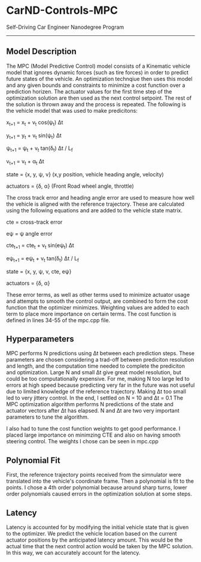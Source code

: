 # CarND-Controls-MPC
Self-Driving Car Engineer Nanodegree Program

---

## Model Description

The MPC (Model Predictive Control) model consists of a Kinematic vehicle model that ignores dynamic forces (such as tire forces) in order to predict future states of the vehicle. An optimization technqiue then uses this model and any given bounds and constraints to minimize a cost function over a prediction horizen. The actuator values for the first time step of the optimization solution are then used as the next control setpoint. The rest of the solution is thrown away and the process is repeated. The following is the vehicle model that was used to make predicitons:

x<sub>​t+1</sub> = x<sub>t</sub> + v<sub>t</sub> cos(ψ<sub>t</sub>) Δt

y<sub>​t+1</sub> = y<sub>t</sub> + v<sub>t</sub> sin(ψ<sub>t</sub>) Δt

ψ<sub>​t+1</sub> = ψ<sub>t</sub> + v<sub>t</sub> tan(δ<sub>t</sub>) Δt / L<sub>f</sub>

v<sub>​t+1</sub> = v<sub>t</sub> + α<sub>t</sub> Δt

state = {x, y, ψ, v} (x,y position, vehicle heading angle, velocity)

actuators = {δ, α} (Front Road wheel angle, throttle)

The cross track error and heading angle error are used to measure how well the vehicle is aligned with the reference trajectory. These are calculated using the following equations and are added to the vehicle state matrix.

cte = cross-track error

eψ = ψ angle error

cte<sub>​t+1</sub> = cte<sub>t</sub> + v<sub>t</sub> sin(eψ<sub>t</sub>) Δt

eψ<sub>​t+1</sub> = eψ<sub>t</sub> + v<sub>t</sub> tan(δ<sub>t</sub>) Δt / L<sub>f</sub>

state = {x, y, ψ, v, cte, eψ}

actuators = {δ, α}

These error terms, as well as other terms used to minimize actuator usage and attempts to smooth the control output, are combined to form the cost function that the optimizer minimizes. Weighting values are added to each term to place more importance on certain terms. The cost function is defined in lines 34-55 of the mpc.cpp file. 

## Hyperparameters
MPC performs N predictions using Δt between each prediction steps. These parameters are chosen considering a trad-off between prediciton resolution and length, and the computation time needed to complete the prediciton and optimization. Large N and small Δt give great model resolution, but could be too computationally expensive. For me, making N too large led to errors at high speed because predicting very far in the future was not useful due to limited knowledge of the reference trajectory. Making Δt too small led to very jittery control. In the end, I settled on N = 10 and Δt = 0.1
The MPC optimization algorithm performs N predictions of the state and actuator vectors after Δt has elapsed. N and Δt are two very important parameters to tune the algorithm.

I also had to tune the cost function weights to get good performance. I placed large importance on minimzing CTE and also on having smooth steering control. The weights I chose can be seen in mpc.cpp

## Polynomial Fit
First, the reference trajectory points received from the simnulator were translated into the vehicle's coordinate frame. Then a polynomial is fit to the points. I chose a 4th order polynomial because around sharp turns, lower order polynomials caused errors in the optimization solution at some steps.

## Latency
Latency is accounted for by modifying the initial vehicle state that is given to the optimizer. We predict the vehicle location based on the current actuator positions by the anticipated latency amount. This would be the actual time that the next control action would be taken by the MPC solution. In this way, we can accurately account for the latency.
